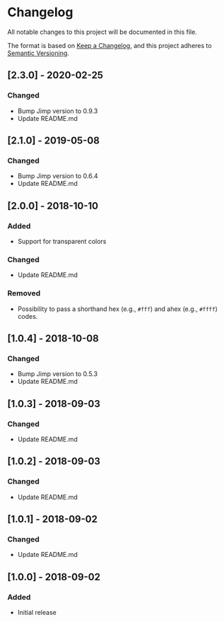 # Changelog
All notable changes to this project will be documented in this file.

The format is based on [Keep a Changelog](https://keepachangelog.com/en/1.0.0/),
and this project adheres to [Semantic Versioning](https://semver.org/spec/v2.0.0.html).

## [2.3.0] - 2020-02-25
### Changed
- Bump Jimp version to 0.9.3
- Update README.md

## [2.1.0] - 2019-05-08
### Changed
- Bump Jimp version to 0.6.4
- Update README.md

## [2.0.0] - 2018-10-10
### Added
- Support for transparent colors

### Changed
- Update README.md

### Removed
- Possibility to pass a shorthand hex (e.g., `#fff`) and ahex (e.g., `#ffff`) codes.

## [1.0.4] - 2018-10-08
### Changed
- Bump Jimp version to 0.5.3
- Update README.md

## [1.0.3] - 2018-09-03
### Changed
- Update README.md

## [1.0.2] - 2018-09-03
### Changed
- Update README.md

## [1.0.1] - 2018-09-02
### Changed
- Update README.md

## [1.0.0] - 2018-09-02
### Added
- Initial release
